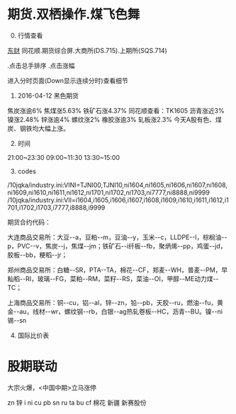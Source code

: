 
# 期货.双栖操作.煤飞色舞

0. 行情查看

[东财](http://quote.eastmoney.com/center/futures.html)
同花顺.期货综合屏.大商所(DS.715).上期所(SQS.714)

.点击总手排序
.点击涨幅

进入分时页面(Down显示连续分时)查看细节

1. 2016-04-12 黑色期货

焦炭涨逾6%
焦煤涨5.63%
铁矿石涨4.37%           同花顺查看：TK1605
沥青涨近3%
镍涨2.48%
锌涨逾4%
螺纹涨2%
橡胶涨逾3%
轧板涨2.3%
今天A股有色、煤炭、钢铁均大幅上涨。

2. 时间

21:00~23:30
09:00~11:30
13:30~15:00

3. codes

/10jqka/industry.ini:VINI=TJNI00,TJNI10,ni1604,ni1605,ni1606,ni1607,ni1608,ni1609,ni1610,ni1611,ni1612,ni1701,ni1702,ni1703,ni7777,ni8888,ni9999
/10jqka/industry.ini:VII=i1604,i1605,i1606,i1607,i1608,i1609,i1610,i1611,i1612,i1701,i1702,i1703,i7777,i8888,i9999

期货合约代码：

大连商品交易所：大豆--a，豆粕--m，豆油--y，玉米--c，LLDPE--l，棕榈油--p，PVC--v，焦炭--j，焦煤--jm；铁矿石--i纤板--fb，聚炳烯--pp，鸡蛋--jd，胶板--bb，粳稻--jr；

郑州商品交易所：白糖--SR，PTA--TA，棉花--CF，郑麦--WH，普麦--PM，早籼稻--RI，玻璃--FG，菜粕--RM，菜籽--RS，菜油--OI，甲醇--ME动力煤--TC；

上海商品交易所：铜--cu，铝--al，锌--zn，铅--pb，天胶--ru，燃油--fu，黄金--au，线材--wr，螺纹钢--rb，白银--ag热轧卷板--HC，沥青--BU。镍--ni 锡--sn


4. 国际比价表

[](http://quote.eastmoney.com/center/gjgnqh.html#12_5_4)

# 股期联动

大宗火爆，<中国中期>立马涨停

zn 锌
i
ni
cu
pb
sn
ru
ta
bu 
cf 棉花 新疆 新赛股份

